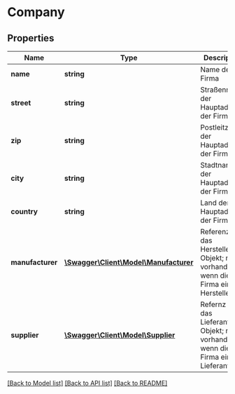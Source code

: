 # Company

## Properties
Name | Type | Description | Notes
------------ | ------------- | ------------- | -------------
**name** | **string** | Name der Firma | [optional] 
**street** | **string** | Straßenname der Hauptadresse der Firma | [optional] 
**zip** | **string** | Postleitzahl der Hauptadresse der Firma | [optional] 
**city** | **string** | Stadtname der Hauptadresse der Firma | [optional] 
**country** | **string** | Land der Hauptadresse der Firma | [optional] 
**manufacturer** | [**\Swagger\Client\Model\Manufacturer**](Manufacturer.md) | Referenz auf das Hersteller-Objekt; nur vorhanden, wenn diese Firma ein Hersteller ist | [optional] 
**supplier** | [**\Swagger\Client\Model\Supplier**](Supplier.md) | Refernz auf das Lieferanten-Objekt; nur vorhanden, wenn diese Firma ein Lieferant ist | [optional] 

[[Back to Model list]](../README.md#documentation-for-models) [[Back to API list]](../README.md#documentation-for-api-endpoints) [[Back to README]](../README.md)


